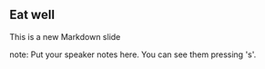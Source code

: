 ##  Eat well

This is a new Markdown slide

note:
    Put your speaker notes here.
    You can see them pressing 's'.
